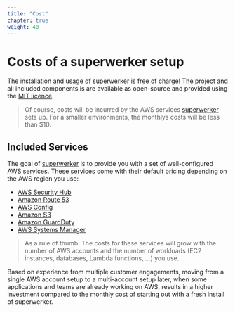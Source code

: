 ```yaml
---
title: "Cost"
chapter: true
weight: 40
---
```


# Costs of a superwerker setup

The installation and usage of [superwerker] is free of charge! The project and all included components is are available as open-source and provided using the [MIT licence](https://github.com/superwerker/superwerker/blob/main/LICENSE.md).

> Of course, costs will be incurred by the AWS services [superwerker] sets up. For a smaller environments, the monthlys costs will be less than $10.

## Included Services

The goal of [superwerker] is to provide you with a set of well-configured AWS services. These services come with their default pricing depending on the AWS region you use:

- [AWS Security Hub](https://aws.amazon.com/security-hub/pricing/)
- [Amazon Route 53](https://aws.amazon.com/route53/pricing/)
- [AWS Config](https://aws.amazon.com/config/pricing/)
- [Amazon S3](https://aws.amazon.com/s3/pricing/)
- [Amazon GuardDuty](https://aws.amazon.com/guardduty/pricing/)
- [AWS Systems Manager](https://aws.amazon.com/systems-manager/pricing/)

> As a rule of thumb: The costs for these services will grow with the number of AWS accounts and the number of workloads (EC2 instances, databases, Lambda functions, …) you use.

Based on experience from multiple customer engagements, moving from a single AWS account setup to a multi-account setup later, when some applications and teams are already working on AWS, results in a higher investment compared to the monthly cost of starting out with a fresh install of superwerker.

[superwerker]: https://github.com/superwerker/superwerker
